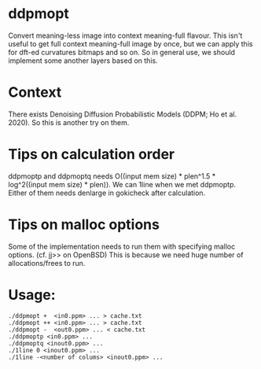 # ddpmopt
Convert meaning-less image into context meaning-full flavour.
This isn't useful to get full context meaning-full image by once, but we can apply this for dft-ed curvatures bitmaps and so on. So in general use, we should implement some another layers based on this.

# Context
There exists Denoising Diffusion Probabilistic Models (DDPM; Ho et al. 2020). So this is another try on them.

# Tips on calculation order
ddpmoptp and ddpmoptq needs O((input mem size) * plen^1.5 * log^2((input mem size) * plen)).
We can 1line when we met ddpmoptp.
Either of them needs denlarge in gokicheck after calculation.

# Tips on malloc options
Some of the implementation needs to run them with specifying malloc options.
(cf. jj&gt;&gt; on OpenBSD)
This is because we need huge number of allocations/frees to run.

# Usage:
    ./ddpmopt +  <in0.ppm> ... > cache.txt
    ./ddpmopt ++ <in0.ppm> ... > cache.txt
    ./ddpmopt -  <out0.ppm> ... < cache.txt
    ./ddpmoptp <in0.ppm> ...
    ./ddpmoptq <inout0.ppm> ...
    ./1line 0 <inout0.ppm> ...
    ./1line -<number of colums> <inout0.ppm> ...

